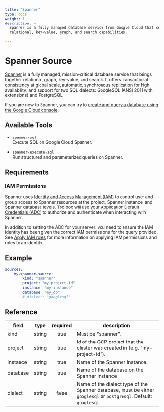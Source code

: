 ```yaml
---
title: "Spanner"
type: docs
weight: 1
description: >
  Spanner is a fully managed database service from Google Cloud that combines 
  relational, key-value, graph, and search capabilities.

---
```


# Spanner Source

[Spanner][spanner-docs] is a fully managed, mission-critical database service
that brings together relational, graph, key-value, and search. It offers
transactional consistency at global scale, automatic, synchronous replication
for high availability, and support for two SQL dialects: GoogleSQL (ANSI 2011
with extensions) and PostgreSQL.

If you are new to Spanner, you can try to [create and query a database using
the Google Cloud console][spanner-quickstart].

[spanner-docs]: https://cloud.google.com/spanner/docs
[spanner-quickstart]:
    https://cloud.google.com/spanner/docs/create-query-database-console

## Available Tools

- [`spanner-sql`](../tools/spanner/spanner-sql.md)  
  Execute SQL on Google Cloud Spanner.

- [`spanner-execute-sql`](../tools/spanner/spanner-execute-sql.md)  
  Run structured and parameterized queries on Spanner.

## Requirements

### IAM Permissions

Spanner uses [Identity and Access Management (IAM)][iam-overview] to control
user and group access to Spanner resources at the project, Spanner instance, and
Spanner database levels. Toolbox will use your [Application Default Credentials
(ADC)][adc] to authorize and authenticate when interacting with Spanner.

In addition to [setting the ADC for your server][set-adc], you need to ensure
the IAM identity has been given the correct IAM permissions for the query
provided. See [Apply IAM roles][grant-permissions] for more information on
applying IAM permissions and roles to an identity.

[iam-overview]: https://cloud.google.com/spanner/docs/iam
[adc]: https://cloud.google.com/docs/authentication#adc
[set-adc]: https://cloud.google.com/docs/authentication/provide-credentials-adc
[grant-permissions]: https://cloud.google.com/spanner/docs/grant-permissions

## Example

```yaml
sources:
    my-spanner-source:
        kind: "spanner"
        project: "my-project-id"
        instance: "my-instance"
        database: "my_db"
        # dialect: "googlesql"
```

## Reference

| **field** | **type** | **required** | **description**                                                                                                     |
|-----------|:--------:|:------------:|---------------------------------------------------------------------------------------------------------------------|
| kind      |  string  |     true     | Must be "spanner".                                                                                                  |
| project   |  string  |     true     | Id of the GCP project that the cluster was created in (e.g. "my-project-id").                                       |
| instance  |  string  |     true     | Name of the Spanner instance.                                                                                       |
| database  |  string  |     true     | Name of the database on the Spanner instance                                                                        |
| dialect   |  string  |    false     | Name of the dialect type of the Spanner database, must be either `googlesql` or `postgresql`. Default: `googlesql`. |
